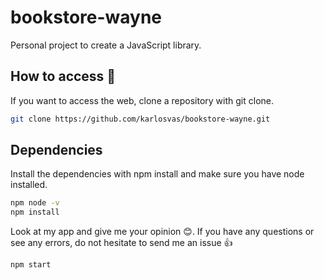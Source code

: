 # bookstore-wayne
Personal project to create a JavaScript library.

## How to access 👀
If you want to access the web, clone a repository with git clone.

```bash
git clone https://github.com/karlosvas/bookstore-wayne.git
```
## Dependencies
Install the dependencies with npm install and make sure you have node installed.
```bash
npm node -v
npm install
```
Look at my app and give me your opinion 😊. If you have any questions or see any errors, do not hesitate to send me an issue 👍
```bash
npm start
```
